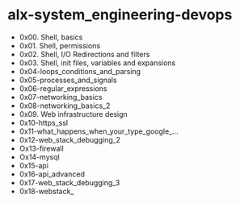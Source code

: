 # alx-system_engineering-devops
- 0x00. Shell, basics
- 0x01. Shell, permissions
- 0x02. Shell, I/O Redirections and filters
- 0x03. Shell, init files, variables and expansions
- 0x04-loops_conditions_and_parsing
- 0x05-processes_and_signals
- 0x06-regular_expressions
- 0x07-networking_basics
- 0x08-networking_basics_2
- 0x09. Web infrastructure design
- 0x10-https_ssl
- 0x11-what_happens_when_your_type_google_...
- 0x12-web_stack_debugging_2
- Ox13-firewall
- Ox14-mysql
- 0x15-api
- 0x16-api_advanced
- 0x17-web_stack_debugging_3
- 0x18-webstack_
